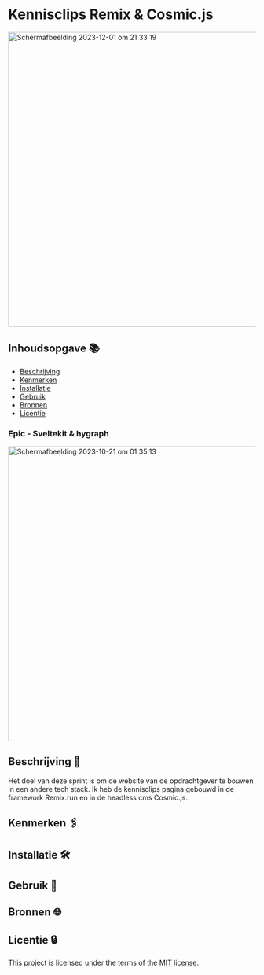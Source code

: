 # Kennisclips Remix & Cosmic.js

<img width="600" alt="Scherm­afbeelding 2023-12-01 om 21 33 19" src="https://github.com/Nazneen05x/choices-choices-the-tech-stack-Remix/assets/112861261/bb895377-6caa-46c0-8f03-4061beb419a0">


## Inhoudsopgave 📚

  * [Beschrijving](#beschrijving)
  * [Kenmerken](#kenmerken)
  * [Installatie](#installatie)
  * [Gebruik](#gebruik)
  * [Bronnen](#bronnen)
  * [Licentie](#licentie)


### Epic - Sveltekit & hygraph

<img width="600" alt="Scherm­afbeelding 2023-10-21 om 01 35 13" src="https://github.com/Nazneen05x/choices-choices-the-tech-stack-visual-thinking/assets/112861261/7476e1aa-8a37-485e-acb0-fa5cba5c7dcf">


## Beschrijving 📃

Het doel van deze sprint is om de website van de opdrachtgever te bouwen in een andere tech stack. Ik heb de kennisclips pagina gebouwd in de framework Remix.run en in de headless cms Cosmic.js. 

## Kenmerken 🖇️
<!-- Bij Kenmerken staat welke technieken zijn gebruikt en hoe. Wat is de HTML structuur? Wat zijn de belangrijkste dingen in CSS? Wat is er met Javascript gedaan en hoe? Misschien heb je een framwork of library gebruikt? -->

## Installatie 🛠️

## Gebruik  👥

## Bronnen 🌐

## Licentie 🔒

This project is licensed under the terms of the [MIT license](./LICENSE).
